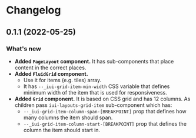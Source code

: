 # Changelog

## 0.1.1 (2022-05-25)

### What's new

- **Added `PageLayout` component.** It has sub-components that place content in the correct places.
- **Added `FluidGrid` component.**
  - Use it for items (e.g. tiles) array.
  - It has `--_iui-grid-item-min-width` CSS variable that defines minimum width of the item that is used for responsiveness.
- **Added `Grid` component.** It is based on CSS grid and has 12 columns. As children pass `iui-layouts-grid-item` sub-component which has:
  - `--_iui-grid-item-column-span-[BREAKPOINT]` prop that defines how many columns the item should span.
  - `--_iui-grid-item-column-start-[BREAKPOINT]` prop that defines the column the item should start in.
